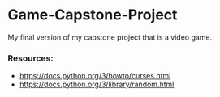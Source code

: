 # Game-Capstone-Project

My final version of my capstone project that is a video game.
### Resources:
- https://docs.python.org/3/howto/curses.html
- https://docs.python.org/3/library/random.html